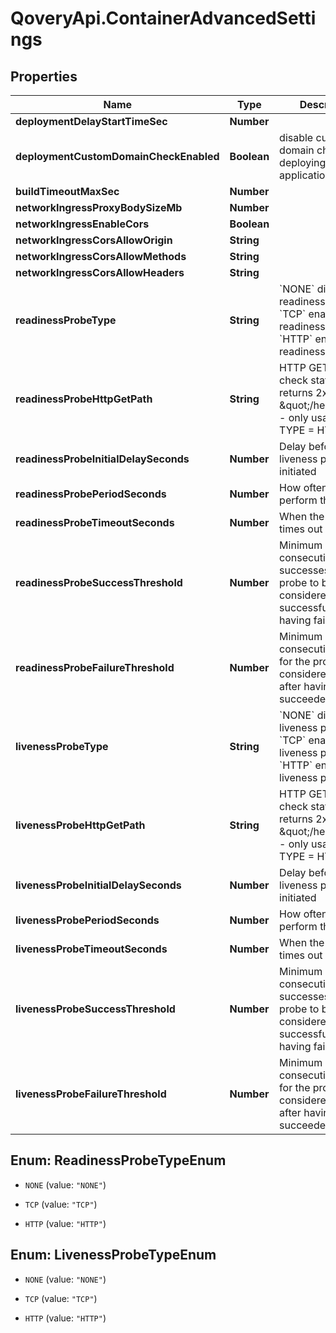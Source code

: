 # QoveryApi.ContainerAdvancedSettings

## Properties

Name | Type | Description | Notes
------------ | ------------- | ------------- | -------------
**deploymentDelayStartTimeSec** | **Number** |  | [optional] 
**deploymentCustomDomainCheckEnabled** | **Boolean** | disable custom domain check when deploying an application | [optional] 
**buildTimeoutMaxSec** | **Number** |  | [optional] 
**networkIngressProxyBodySizeMb** | **Number** |  | [optional] 
**networkIngressEnableCors** | **Boolean** |  | [optional] 
**networkIngressCorsAllowOrigin** | **String** |  | [optional] 
**networkIngressCorsAllowMethods** | **String** |  | [optional] 
**networkIngressCorsAllowHeaders** | **String** |  | [optional] 
**readinessProbeType** | **String** | &#x60;NONE&#x60; disable readiness probe &#x60;TCP&#x60; enable TCP readiness probe &#x60;HTTP&#x60; enable HTTP readiness probe  | [optional] 
**readinessProbeHttpGetPath** | **String** | HTTP GET path to check status (must returns 2xx E.g \&quot;/healtz\&quot;) - only usable with TYPE &#x3D; HTTP | [optional] [default to &#39;/&#39;]
**readinessProbeInitialDelaySeconds** | **Number** | Delay before liveness probe is initiated | [optional] 
**readinessProbePeriodSeconds** | **Number** | How often to perform the probe | [optional] 
**readinessProbeTimeoutSeconds** | **Number** | When the probe times out | [optional] 
**readinessProbeSuccessThreshold** | **Number** | Minimum consecutive successes for the probe to be considered successful after having failed. | [optional] 
**readinessProbeFailureThreshold** | **Number** | Minimum consecutive failures for the probe to be considered failed after having succeeded. | [optional] 
**livenessProbeType** | **String** | &#x60;NONE&#x60; disable liveness probe &#x60;TCP&#x60; enable TCP liveness probe &#x60;HTTP&#x60; enable HTTP liveness probe  | [optional] 
**livenessProbeHttpGetPath** | **String** | HTTP GET path to check status (must returns 2xx E.g \&quot;/healtz\&quot;) - only usable with TYPE &#x3D; HTTP | [optional] [default to &#39;/&#39;]
**livenessProbeInitialDelaySeconds** | **Number** | Delay before liveness probe is initiated | [optional] 
**livenessProbePeriodSeconds** | **Number** | How often to perform the probe | [optional] 
**livenessProbeTimeoutSeconds** | **Number** | When the probe times out | [optional] 
**livenessProbeSuccessThreshold** | **Number** | Minimum consecutive successes for the probe to be considered successful after having failed. | [optional] 
**livenessProbeFailureThreshold** | **Number** | Minimum consecutive failures for the probe to be considered failed after having succeeded. | [optional] 



## Enum: ReadinessProbeTypeEnum


* `NONE` (value: `"NONE"`)

* `TCP` (value: `"TCP"`)

* `HTTP` (value: `"HTTP"`)





## Enum: LivenessProbeTypeEnum


* `NONE` (value: `"NONE"`)

* `TCP` (value: `"TCP"`)

* `HTTP` (value: `"HTTP"`)





